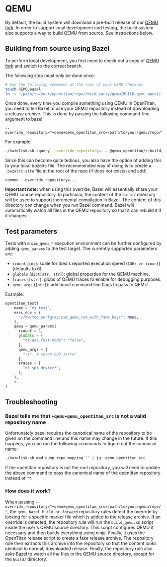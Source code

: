 # QEMU

By default, the build system will download a pre-built release of our [QEMU fork](https://github.com/lowRISC/qemu/).
In order to support local development and testing, the build system also supports a way to build QEMU from source.
See instructions below.

## Building from source using Bazel

To perform local development, you first need to check out a copy of [QEMU fork](https://github.com/lowRISC/qemu/) and switch to the correct branch.

The following step must only be done once:
```bash
# Run the following commands at the root of your QEMU checkout.
touch REPO.bazel
ln -s "/path/to/your/opentitan/repo/third_party/qemu/BUILD.qemu_opentitan.bazel" "BUILD.bazel"
```

Once done, every time you compile something using QEMU in OpenTitan, you need to tell Bazel to use your QEMU repository instead of downloading a release archive.
This is done by passing the following command-line argument to bazel:
```
--override_repository="+qemu+qemu_opentitan_src=/path/to/your/qemu/repo/"
```
For example:
```bash
./bazelisk.sh cquery --override_repository=... @qemu_opentitan//:build/qemu-system-riscv32
```
Since this can become quite tedious, you also have the option of adding this to your local bazelrc file. The recommended way of doing is to create a `.bazelrc-site` file at the root of the repo (if does not exists) and add:
```
common --override_repository=...
```

**Important note:** when using this override, Bazel will essentially share your QEMU source repository.
In particular, the content of the `build/` directory will be used to support incremental compilation in Bazel.
The content of this directory can change when you run Bazel command.
Bazel will automatically watch all files in the QEMU repository so that it can rebuild it if it changes.

## Test parameters

Tests with a `sim_qemu_*` execution environment can be further configured by adding `qemu_params` to the test target.
The currently supported parameters are:

* `icount` (`int`): scale for Ibex's reported execution speed (`1GHz >> icount`) (defaults to 6).
* `globals` (`dict[str, str]`): global properties for the QEMU machine.
* `traces` (`[str]`): globs of QEMU traces to enable for debugging purposes.
* `qemu_args` (`[str]`): additional command line flags to pass to QEMU.

Example:

```python
opentitan_test(
    name = "my_test",
    exec_env = {
      "//hw/top_earlgrey:sim_qemu_rom_with_fake_keys": None,
    },
    qemu = qemu_params(
      icount = 5,
      globals = {
        "ot-aes.fast-mode": "false",
      },
      qemu_args = {
        "-s", # spawn GDB server
      },
      traces = [
        "ot_spi_device*",
      ],
    ),
    # ...
)
```

## Troubleshooting

### Bazel tells me that `+qemu+qemu_opentitan_src` is not a valid repository name

Unfortunately bazel requires the canonical name of the repository to be given on the command line and this name may change in the future.
If this happens, you can run the following commands to figure out the canonical name:
```bash
./bazelisk.sh mod dump_repo_mapping "" | jq .qemu_opentitan_src
```
If the opentitan repository is not the root repository,
you will need to update the above command to pass the canonical name of the opentitan repository
instead of `""`.

### How does it work?

When passing `--override_repository="+qemu+qemu_opentitan_src=/path/to/your/qemu/repo/"`, the `qemu_bazel_build_or_forward` repository rules
detect the override by looking for a specific marker file which is added to the release archive.
If an override is detected, the repository rule will run the `build_qemu.sh` script inside the user's QEMU source directory.
This script configures QEMU if necessary and then builds everything using ninja.
Finally, it uses the OpenTitan release script to create a fake release archive.
The repository rule then extracts this archive into the repository so that the content looks identical to normal, downloaded release.
Finally, the repository rule also asks Bazel to watch all the files in the QEMU source directory, except for the `build/` directory.
